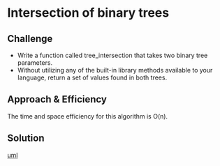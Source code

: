 # Intersection of binary trees

## Challenge
- Write a function called tree_intersection that takes two binary tree parameters.
- Without utilizing any of the built-in library methods available to your language, return a set of values found in both trees.

## Approach & Efficiency
The time and space efficiency for this algorithm is O(n).

## Solution
[uml](pp.jpg)
